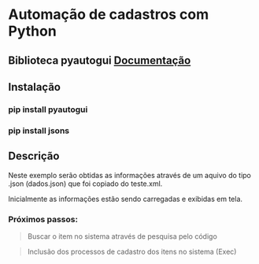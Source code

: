 # Automação de cadastros com Python
## Biblioteca pyautogui [Documentação](https://pyautogui.readthedocs.io/en/latest/index.html)

## Instalação
### pip install pyautogui
### pip install jsons


## Descrição
Neste exemplo serão obtidas as informações através de um aquivo do tipo .json (dados.json) que foi copiado do teste.xml.

Inicialmente as informações estão sendo carregadas e exibidas em tela.

### Próximos passos:
> Buscar o item no sistema através de pesquisa pelo código

> Inclusão dos processos de cadastro dos itens no sistema (Exec)
